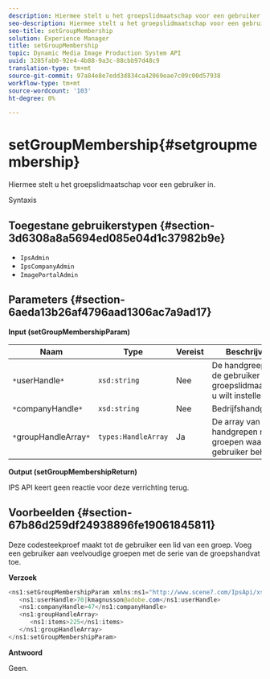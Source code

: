 ```yaml
---
description: Hiermee stelt u het groepslidmaatschap voor een gebruiker in.
seo-description: Hiermee stelt u het groepslidmaatschap voor een gebruiker in.
seo-title: setGroupMembership
solution: Experience Manager
title: setGroupMembership
topic: Dynamic Media Image Production System API
uuid: 3285fab0-92e4-4b88-9a3c-88cbb97d48c9
translation-type: tm+mt
source-git-commit: 97a84e8e7edd3d834ca42069eae7c09c00d57938
workflow-type: tm+mt
source-wordcount: '103'
ht-degree: 0%

---
```



# setGroupMembership{#setgroupmembership}

Hiermee stelt u het groepslidmaatschap voor een gebruiker in.

Syntaxis

## Toegestane gebruikerstypen {#section-3d6308a8a5694ed085e04d1c37982b9e}

* `IpsAdmin`
* `IpsCompanyAdmin`
* `ImagePortalAdmin`

## Parameters {#section-6aeda13b26af4796aad1306ac7a9ad17}

**Input (setGroupMembershipParam)**

| Naam | Type | Vereist | Beschrijving |
|---|---|---|---|
| `*`userHandle`*` | `xsd:string` | Nee | De handgreep voor de gebruiker wiens groepslidmaatschap u wilt instellen. |
| `*`companyHandle`*` | `xsd:string` | Nee | Bedrijfshandgreep. |
| `*`groupHandleArray`*` | `types:HandleArray` | Ja | De array van handgrepen naar groepen waartoe de gebruiker behoort. |

**Output (setGroupMembershipReturn)**

IPS API keert geen reactie voor deze verrichting terug.

## Voorbeelden {#section-67b86d259df24938896fe19061845811}

Deze codesteekproef maakt tot de gebruiker een lid van een groep. Voeg een gebruiker aan veelvoudige groepen met de serie van de groepshandvat toe.

**Verzoek**

```java
<ns1:setGroupMembershipParam xmlns:ns1="http://www.scene7.com/IpsApi/xsd">
   <ns1:userHandle>70|kmagnusson@adobe.com</ns1:userHandle>
   <ns1:companyHandle>47</ns1:companyHandle>
   <ns1:groupHandleArray>
      <ns1:items>225</ns1:items>
   </ns1:groupHandleArray>
</ns1:setGroupMembershipParam>
```

**Antwoord**

Geen.

